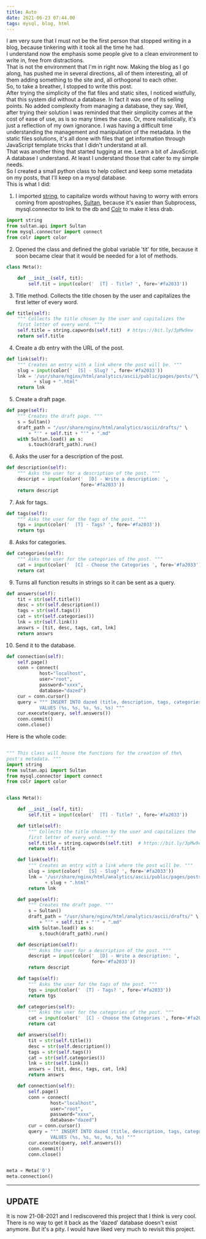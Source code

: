 ```yaml
---
title: Auto
date: 2021-06-23 07:44.00
tags: mysql, blog, html
---
```


I am very sure that I must not be the first person that stopped writing in a blog, because tinkering with it took all the time he had.  
I understand now the emphasis some people give to a clean environment to write in, free from distractions.  
That is not the environment that I'm in right now. Making the blog as I go along, has pushed me in several directions, all of them 
interesting, all of them adding something to the site and, all orthogonal to each other.  
So, to take a breather, I stopped to write this post.  
After trying the simplicity of the flat files and static sites, I noticed wistfully, that this system did without a database. In fact it was one of its selling points. No added complexity from  managing a database, they say. Well, after trying their solution I was reminded that their simplicity comes at the cost of ease of use, as is so many times the case. Or, more realistically, it's just a reflection of my own ignorance. I was having a difficult time understanding the management and manipulation of the metadata. In the static files solutions, it's all done with files that get information through JavaScript template tricks that I didn't understand at all.  
That was another thing that started tugging at me. Learn a bit of JavaScript.  
A database I understand. At least I understand those that cater to my simple needs.  
So I created a small python class to help collect and keep some metadata on my posts, that I'll keep on a mysql database.  
This is what I did:  

1.  I imported [string](https://www.journaldev.com/23788/python-string-module), to capitalize words without having to worry with errors coming from apostrophes,
[Sultan](https://sultan.readthedocs.io/en/latest/), because it's easier than Subprocess, mysql.connector to link to the db and [Colr](https://github.com/welbornprod/colr) to make it less drab.
```python
import string
from sultan.api import Sultan
from mysql.connector import connect
from colr import color
```

2. Opened the class and defined the global variable 'tit' for title, because it
soon became clear that it would be needed for a lot of methods.
```python
class Meta():

    def __init__(self, tit):
        self.tit = input(color('  [T] - Title? ', fore='#fa2033'))
```

3. Title method. Collects the title chosen by the user and capitalizes the
first letter of every word.
```python
def title(self):
    """ Collects the title chosen by the user and capitalizes the
    first letter of every word. """
    self.title = string.capwords(self.tit)  # https://bit.ly/3pMw9ew
    return self.title
```

4. Create a db entry with the URL of the post.
```python
def link(self):
    """ Creates an entry with a link where the post will be. """
    slug = input(color('  [S] - Slug? ', fore='#fa2033'))
    lnk = '/usr/share/nginx/html/analytics/ascii/public/pages/posts/'\
          + slug + ".html"
    return lnk
```

5. Create a draft page.
```python
def page(self):
    """ Creates the draft page. """
    s = Sultan()
    draft_path = "/usr/share/nginx/html/analytics/ascii/drafts/" \
        + "'" + self.tit + "'" + ".md"
    with Sultan.load() as s:
        s.touch(draft_path).run()
```
 
6. Asks the user for a description of the post.
```python
def description(self):
    """ Asks the user for a description of the post. """
    descript = input(color('  [D] - Write a description: ',
                           fore='#fa2033'))
    return descript
```

7. Ask for tags.
```python
def tags(self):
    """ Asks the user for the tags of the post. """
    tgs = input(color('  [T] - Tags? ', fore='#fa2033'))
    return tgs
```

8. Asks for categories.
```python
def categories(self):
    """ Asks the user for the categories of the post. """
    cat = input(color('  [C] - Choose the Categories ', fore='#fa2033'))
    return cat
```

9. Turns all function results in strings so it can be sent as a query.
```python
def answers(self):
    tit = str(self.title())
    desc = str(self.description())
    tags = str(self.tags())
    cat = str(self.categories())
    lnk = str(self.link())
    answrs = [tit, desc, tags, cat, lnk]
    return answrs
```

10. Send it to the database.
```python
def connection(self):
    self.page()
    conn = connect(
            host="localhost",
            user="root",
            password="xxxx",
            database="dazed")
    cur = conn.cursor()
    query = """ INSERT INTO dazed (title, description, tags, categories, link)
            VALUES (%s, %s, %s, %s, %s) """
    cur.execute(query, self.answers())
    conn.commit()
    conn.close()
```

Here is the whole code:

```python

""" This class will house the functions for the creation of the\
post's metadata. """
import string
from sultan.api import Sultan
from mysql.connector import connect
from colr import color


class Meta():

    def __init__(self, tit):
        self.tit = input(color('  [T] - Title? ', fore='#fa2033'))

    def title(self):
        """ Collects the title chosen by the user and capitalizes the
        first letter of every word. """
        self.title = string.capwords(self.tit)  # https://bit.ly/3pMw9ew
        return self.title

    def link(self):
        """ Creates an entry with a link where the post will be. """
        slug = input(color('  [S] - Slug? ', fore='#fa2033'))
        lnk = '/usr/share/nginx/html/analytics/ascii/public/pages/posts/'\
              + slug + ".html"
        return lnk

    def page(self):
        """ Creates the draft page. """
        s = Sultan()
        draft_path = "/usr/share/nginx/html/analytics/ascii/drafts/" \
            + "'" + self.tit + "'" + ".md"
        with Sultan.load() as s:
            s.touch(draft_path).run()

    def description(self):
        """ Asks the user for a description of the post. """
        descript = input(color('  [D] - Write a description: ',
                               fore='#fa2033'))
        return descript

    def tags(self):
        """ Asks the user for the tags of the post. """
        tgs = input(color('  [T] - Tags? ', fore='#fa2033'))
        return tgs

    def categories(self):
        """ Asks the user for the categories of the post. """
        cat = input(color('  [C] - Choose the Categories ', fore='#fa2033'))
        return cat

    def answers(self):
        tit = str(self.title())
        desc = str(self.description())
        tags = str(self.tags())
        cat = str(self.categories())
        lnk = str(self.link())
        answrs = [tit, desc, tags, cat, lnk]
        return answrs

    def connection(self):
        self.page()
        conn = connect(
                host="localhost",
                user="root",
                password="xxxx",
                database="dazed")
        cur = conn.cursor()
        query = """ INSERT INTO dazed (title, description, tags, categories, link)
                VALUES (%s, %s, %s, %s, %s) """
        cur.execute(query, self.answers())
        conn.commit()
        conn.close()


meta = Meta('0')
meta.connection()
```
--------------------------------------------------------------------------------------------

## UPDATE
It is now 21-08-2021 and I rediscovered this project that I think is very cool. There is no way to get it back as the 'dazed' database doesn't exist anymore. But it's a pity. I would have liked very much to revisit this project.  

